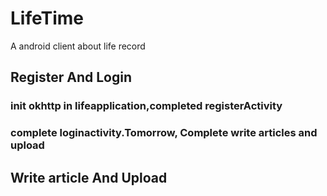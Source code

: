 # LifeTime
A android client about life record 
## Register And Login
### init okhttp in lifeapplication,completed registerActivity
### complete loginactivity.Tomorrow, Complete write articles and upload
## Write article And Upload

